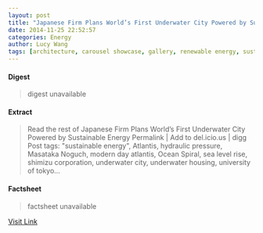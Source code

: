 ```yaml
---
layout: post
title: "Japanese Firm Plans World’s First Underwater City Powered by Sustainable Energy"
date: 2014-11-25 22:52:57
categories: Energy
author: Lucy Wang
tags: [architecture, carousel showcase, gallery, renewable energy, sustainable energy, atlantis, hydraulic pressure, masataka noguch, modern day atlantis, ocean spiral, sea level rise, shimizu corporation, underwater city, underwater housing, university of tokyo]
---
```



#### Digest
>digest unavailable

#### Extract
>Read the rest of Japanese Firm Plans World&#8217;s First Underwater City Powered by Sustainable Energy Permalink | Add to del.icio.us | digg Post tags: "sustainable energy", Atlantis, hydraulic pressure, Masataka Noguch, modern day atlantis, Ocean Spiral, sea level rise, shimizu corporation, underwater city, underwater housing, university of tokyo...

#### Factsheet
>factsheet unavailable

[Visit Link](http://inhabitat.com/japanese-firm-plans-worlds-first-underwater-city-powered-by-sustainable-energy/)


